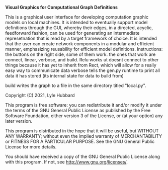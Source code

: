 **Visual Graphics for Computational Graph Definitions**

This is a graphical user interface for developing computation graphic models on local machines.
It is intended to eventually support model definitions through the GUI, whereby their edges, in a directed, acyclic, feedforward fashion, can be used for generating an intermediate represetnation that is read by a target framework of choice. 
It is intended that the user can create network components in a modular and efficient manner, emphasizing reusability for efficient model definitions.
Instructions: the buttons on the right side, some of them work. the ones that work are connect, linear, verbose, and build. Relu works ut doesnt connect to other things because it has yet to inherit from Rect, which will allow for a really easy way to communicate data
verbose  tells the gen.py runtime to print all data it has stored (its internal state for data to build from)

build writes the graph to a file in the same directory titled "local.py". 


Copyright (C) 2021,  Lyle Hubbard

This program is free software: you can redistribute it and/or modify
it under the terms of the GNU General Public License as published by
the Free Software Foundation, either version 3 of the License, or
(at your option) any later version.

This program is distributed in the hope that it will be useful,
but WITHOUT ANY WARRANTY; without even the implied warranty of
MERCHANTABILITY or FITNESS FOR A PARTICULAR PURPOSE.  See the
GNU General Public License for more details.

You should have received a copy of the GNU General Public License
along with this program.  If not, see <http://www.gnu.org/licenses/>.


